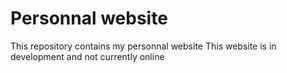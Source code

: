# Personnal website

This repository contains my personnal website
This website is in development and not currently online
